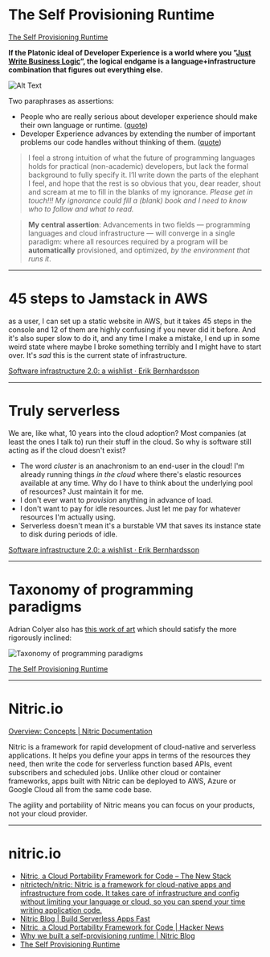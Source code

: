# The Self Provisioning Runtime

[The Self Provisioning Runtime](https://www.swyx.io/self-provisioning-runtime)

**If the Platonic ideal of Developer Experience is a world where you ”[Just Write Business Logic](https://twitter.com/swyx/status/1428740355994767369)”, the logical endgame is a language+infrastructure combination that figures out everything else.**

![Alt Text](https://dev-to-uploads.s3.amazonaws.com/uploads/articles/waips441uk8o9stb91ok.png)

Two paraphrases as assertions:

- People who are really serious about developer experience should make their own language or runtime. ([quote](https://www.brainyquote.com/quotes/alan_kay_375550))
- Developer Experience advances by extending the number of important problems our code handles without thinking of them. ([quote](https://en.wikiquote.org/wiki/Alfred_North_Whitehead#:~:text=Civilization%20advances%20by%20extending%20the,be%20made%20at%20decisive%20moments.))

> I feel a strong intuition of what the future of programming languages holds for practical (non-academic) developers, but lack the formal background to fully specify it. I’ll write down the parts of the elephant I feel, and hope that the rest is so obvious that you, dear reader, shout and scream at me to fill in the blanks of my ignorance. _Please get in touch!!! My ignorance could fill a (blank) book and I need to know who to follow and what to read._

 > **My central assertion**: Advancements in two fields — programming languages and cloud infrastructure — will converge in a single paradigm: where all resources required by a program will be **automatically** provisioned, and optimized, _by the environment that runs it_.


---

# 45 steps to Jamstack in AWS



as a user, I can set up a static website in AWS, but it takes 45 steps in the console and 12 of them are highly confusing if you never did it before. And it's also super slow to do it, and any time I make a mistake, I end up in some weird state where maybe I broke something terribly and I might have to start over. It's _sad_ this is the current state of infrastructure.

[Software infrastructure 2.0: a wishlist · Erik Bernhardsson](https://erikbern.com/2021/04/19/software-infrastructure-2.0-a-wishlist.html)

---

# Truly serverless

We are, like what, 10 years into the cloud adoption? Most companies (at least the ones I talk to) run their stuff in the cloud. So why is software still acting as if the cloud doesn't exist?

- The word _cluster_ is an anachronism to an end-user in the cloud! I'm already running things _in the cloud_ where there's elastic resources available at any time. Why do I have to think about the underlying pool of resources? Just maintain it for me.
- I don't ever want to _provision_ anything in advance of load.
- I don't want to pay for idle resources. Just let me pay for whatever resources I'm actually using.
- Serverless doesn't mean it's a burstable VM that saves its instance state to disk during periods of idle.

[Software infrastructure 2.0: a wishlist · Erik Bernhardsson](https://erikbern.com/2021/04/19/software-infrastructure-2.0-a-wishlist.html)

---

# Taxonomy of programming paradigms

Adrian Colyer also has [this work of art](https://blog.acolyer.org/2019/01/25/programming-paradigms-for-dummies-what-every-programmer-should-know/) which should satisfy the more rigorously inclined:

![ Taxonomy of programming paradigms](https://dev-to-uploads.s3.amazonaws.com/uploads/articles/qo0cn6cme96kmgyn7q5p.png)

[The Self Provisioning Runtime](https://www.swyx.io/self-provisioning-runtime)


---

# Nitric.io

[Overview: Concepts | Nitric Documentation](https://nitric.io/docs/concepts)

Nitric is a framework for rapid development of cloud-native and serverless applications. It helps you define your apps in terms of the resources they need, then write the code for serverless function based APIs, event subscribers and scheduled jobs. Unlike other cloud or container frameworks, apps built with Nitric can be deployed to AWS, Azure or Google Cloud all from the same code base.

The agility and portability of Nitric means you can focus on your products, not your cloud provider.

---

# nitric.io

* [Nitric, a Cloud Portability Framework for Code – The New Stack](https://thenewstack.io/nitric-a-cloud-portability-framework-for-code/)
* [nitrictech/nitric: Nitric is a framework for cloud-native apps and infrastructure from code. It takes care of infrastructure and config without limiting your language or cloud, so you can spend your time writing application code.](https://github.com/nitrictech/nitric?utm_source=thenewstack&utm_medium=website&utm_campaign=platform)
* [Nitric Blog | Build Serverless Apps Fast](https://nitric.io/blog)
* [Nitric, a Cloud Portability Framework for Code | Hacker News](https://news.ycombinator.com/item?id=31046058)
* [Why we built a self-provisioning runtime | Nitric Blog](about:reader?url=https%3A%2F%2Fnitric.io%2Fblog%2Fself-provisioning-runtime)
* [The Self Provisioning Runtime](https://www.swyx.io/self-provisioning-runtime)
